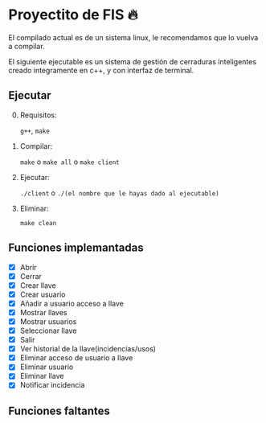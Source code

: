 
# Proyectito de FIS 🔥

El compilado actual es de un sistema linux, le recomendamos que lo vuelva a compilar.

El siguiente ejecutable es un sistema de gestión de cerraduras inteligentes creado integramente en c++, y con interfaz de terminal.

## Ejecutar

0. Requisitos:

    `g++`, `make`

1. Compilar:

    `make` o `make all` o `make client`

2. Ejecutar:

    `./client` o `./(el nombre que le hayas dado al ejecutable)`

3. Eliminar:

    `make clean`

## Funciones implemantadas

- [x] Abrir
- [x] Cerrar
- [x] Crear llave
- [x] Crear usuario
- [x] Añadir a usuario acceso a llave
- [x] Mostrar llaves
- [x] Mostrar usuarios
- [x] Seleccionar llave
- [x] Salir
- [x] Ver historial de la llave(incidencias/usos)
- [x] Eliminar acceso de usuario a llave
- [x] Eliminar usuario
- [x] Eliminar llave
- [x] Notificar incidencia

## Funciones faltantes
